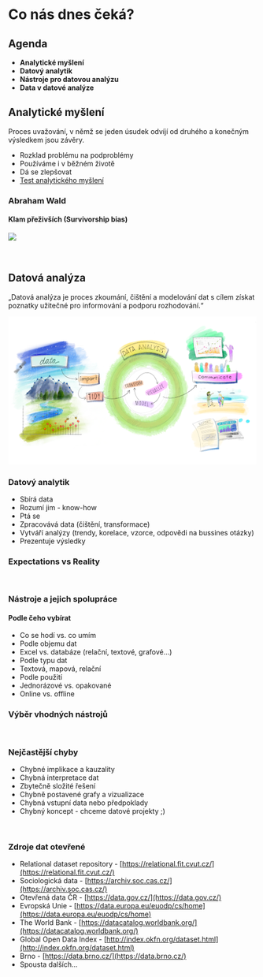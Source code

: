 # Co nás dnes čeká?

## Agenda
- **Analytické myšlení**
- **Datový analytik**
- **Nástroje pro datovou analýzu**
- **Data v datové analýze**

## Analytické myšlení

Proces uvažování, v němž se jeden úsudek odvíjí od druhého a konečným výsledkem jsou závěry.
- Rozklad problému na podproblémy
- Používáme i v běžném životě
- Dá se zlepšovat
- [Test analytického myšlení](https://temp.buchtic.net/Analyticke_mysleni.pdf)

### Abraham Wald
#### Klam přeživších (Survivorship bias)

<img src="https://upload.wikimedia.org/wikipedia/commons/thumb/b/b2/Survivorship-bias.svg/1280px-Survivorship-bias.svg.png?20221011173327" height ="500px">

<p>&nbsp;</p>

## Datová analýza

„Datová analýza je proces zkoumání, čištění a modelování dat s cílem získat poznatky užitečné pro informování a podporu rozhodování.“

<img src="https://github.com/mcvincekova/Data-Analysis-Fundamentals/blob/main/1_DataAnalysis/Images/data.png" height ="300px">

### Datový analytik

- Sbírá data
- Rozumí jim - know-how
- Ptá se
- Zpracovává data (čištění, transformace)
- Vytváří analýzy (trendy, korelace, vzorce, odpovědi na bussines otázky)
- Prezentuje výsledky

### Expectations vs Reality



<p>&nbsp;</p>

### Nástroje a jejich spolupráce



#### Podle čeho vybírat

- Co se hodí vs. co umím
- Podle objemu dat
- Excel vs. databáze (relační, textové, grafové…)
- Podle typu dat
- Textová, mapová, relační
- Podle použití
- Jednorázové vs. opakované
- Online vs. offline

### Výběr vhodných nástrojů

<p>&nbsp;</p>

### Nejčastější chyby

- Chybné implikace a kauzality
- Chybná interpretace dat
- Zbytečně složité řešení
- Chybně postavené grafy a vizualizace
- Chybná vstupní data nebo předpoklady
- Chybný koncept - chceme datové projekty ;)

<p>&nbsp;</p>

### Zdroje dat otevřené

- Relational dataset repository - [https://relational.fit.cvut.cz/](https://relational.fit.cvut.cz/)
- Sociologická data - [https://archiv.soc.cas.cz/](https://archiv.soc.cas.cz/)
- Otevřená data ČR - [https://data.gov.cz/](https://data.gov.cz/)
- Evropská Unie - [https://data.europa.eu/euodp/cs/home](https://data.europa.eu/euodp/cs/home)
- The World Bank - [https://datacatalog.worldbank.org/](https://datacatalog.worldbank.org/)
- Global Open Data Index - [http://index.okfn.org/dataset.html](http://index.okfn.org/dataset.html)
- Brno - [https://data.brno.cz/](https://data.brno.cz/)
- Spousta dalších...
